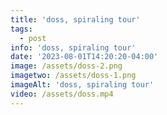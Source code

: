 ```yaml
---
title: 'doss, spiraling tour'
tags:
  - post
info: 'doss, spiraling tour'
date: '2023-08-01T14:20:20-04:00'
image: /assets/doss-2.png
imagetwo: /assets/doss-1.png
imageAlt: 'doss, spiraling tour'
video: /assets/doss.mp4
---
```


